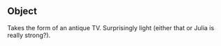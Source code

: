 ## Object
Takes the form of an antique TV. Surprisingly light (either that or Julia is really strong?).